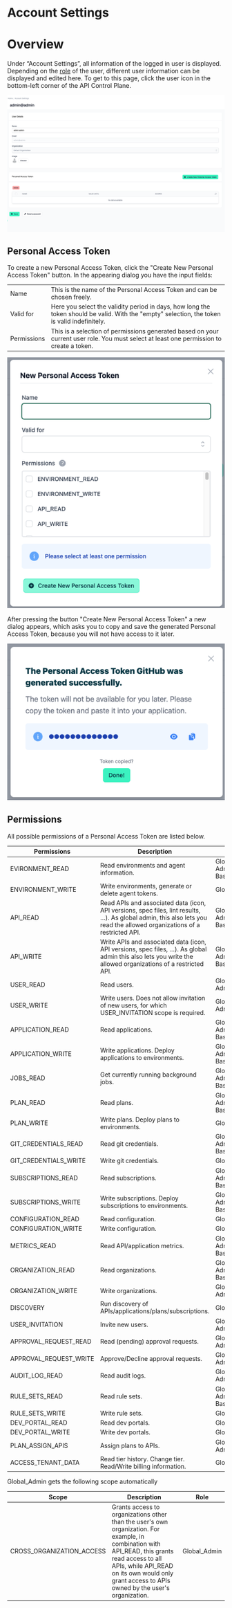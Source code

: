 # Account Settings

<head>
  <meta name="guidename" content="API Management"/>
  <meta name="context" content="GUID-296c3615-f75f-49d9-957e-d272447815a6"/>
</head>

# Overview

Under “Account Settings”, all information of the logged in user is displayed. Depending on the [role](../Topics/cp-Configuration_user_management.md) of the user, different user information can be displayed and edited here. To get to this page, click the user icon in the bottom-left corner of the API Control Plane.

![Administration Portal - Account Settings](../Images/img-cp-admin_portal_account_settings.png)

## Personal Access Token

To create a new Personal Access Token, click the "Create New Personal Access Token" button. In the appearing dialog you have the input fields:

|||
|--|---|
|Name|This is the name of the Personal Access Token and can be chosen freely.|
|Valid for|Here you select the validity period in days, how long the token should be valid. With the "empty" selection, the token is valid indefinitely.|
|Permissions|This is a selection of permissions generated based on your current user role. You must select at least one permission to create a token.|

![Administration Portal - Account Settings - Create New Personal Access Token - 01](../Images/img-cp-admin_portal_account_settings_create_new_personal_access_token_01.png)

After pressing the button "Create New Personal Access Token" a new dialog appears, which asks you to copy and save the generated Personal Access Token, because you will not have access to it later.

![Administration Portal - Account Settings - Create New Personal Access Token - 02](../Images/img-cp-admin_portal_account_settings_create_new_personal_access_token_02.png)

## Permissions

All possible permissions of a Personal Access Token are listed below.

|Permissions|Description|Role|
|-----------|-----------|----|
|EVIRONMENT_READ|Read environments and agent information.|Global_Admin<br/>Admin<br/>Basic_User|
|ENVIRONMENT_WRITE|Write environments, generate or delete agent tokens.|Global_Admin|
|API_READ|Read APIs and associated data (icon, API versions, spec files, lint results, …). As global admin, this also lets you read the allowed organizations of a restricted API.|Global_Admin<br/>Admin<br/>Basic_User|
|API_WRITE|Write APIs and associated data (icon, API versions, spec files, …). As global admin this also lets you write the allowed organizations of a restricted API.|Global_Admin<br/>Admin<br/>Basic_User|
|USER_READ|Read users.|Global_Admin<br/>Admin|
|USER_WRITE|Write users. Does not allow invitation of new users, for which USER_INVITATION scope is required.|Global_Admin<br/>Admin|
|APPLICATION_READ|Read applications.|Global_Admin<br/>Admin<br/>Basic_User|
|APPLICATION_WRITE|Write applications. Deploy applications to environments.|Global_Admin<br/>Admin<br/>Basic_User|
|JOBS_READ|Get currently running background jobs.|Global_Admin<br/>Admin<br/>Basic_User|
|PLAN_READ|Read plans.|Global_Admin<br/>Admin<br/>Basic_User|
|PLAN_WRITE|Write plans. Deploy plans to environments.|Global_Admin|
|GIT_CREDENTIALS_READ|Read git credentials.|Global_Admin<br/>Admin<br/>Basic_User|
|GIT_CREDENTIALS_WRITE|Write git credentials.|Global_Admin|
|SUBSCRIPTIONS_READ|Read subscriptions.|Global_Admin<br/>Admin<br/>Basic_User|
|SUBSCRIPTIONS_WRITE|Write subscriptions. Deploy subscriptions to environments.|Global_Admin<br/>Admin<br/>Basic_User|
|CONFIGURATION_READ|Read configuration.|Global_Admin|
|CONFIGURATION_WRITE|Write configuration.|Global_Admin|
|METRICS_READ|Read API/application metrics.|Global_Admin<br/>Admin<br/>Basic_User|
|ORGANIZATION_READ|Read organizations.|Global_Admin<br/>Admin<br/>Basic_User|
|ORGANIZATION_WRITE|Write organizations.|Global_Admin<br/>Admin|
|DISCOVERY|Run discovery of APIs/applications/plans/subscriptions.|Global_Admin|
|USER_INVITATION|Invite new users.|Global_Admin<br/>Admin|
|APPROVAL_REQUEST_READ|Read (pending) approval requests.|Global_Admin<br/>Admin|
|APPROVAL_REQUEST_WRITE|Approve/Decline approval requests.|Global_Admin<br/>Admin|
|AUDIT_LOG_READ|Read audit logs.|Global_Admin<br/>Admin|
|RULE_SETS_READ|Read rule sets.|Global_Admin<br/>Admin<br/>Basic_User|
|RULE_SETS_WRITE|Write rule sets.|Global_Admin|
|DEV_PORTAL_READ|Read dev portals.|Global_Admin|
|DEV_PORTAL_WRITE|Write dev portals.|Global_Admin|
|PLAN_ASSIGN_APIS|Assign plans to APIs.|Global_Admin<br/>Admin|
|ACCESS_TENANT_DATA|Read tier history. Change tier. Read/Write billing information.|Global_Admin|

Global_Admin gets the following scope automatically

|Scope|Description|Role|
|-----|-----------|----|
|CROSS_ORGANIZATION_ACCESS|Grants access to organizations other than the user's own organization. For example, in combination with API_READ, this grants read access to all APIs, while API_READ on its own would only grant access to APIs owned by the user's organization.|Global_Admin|

